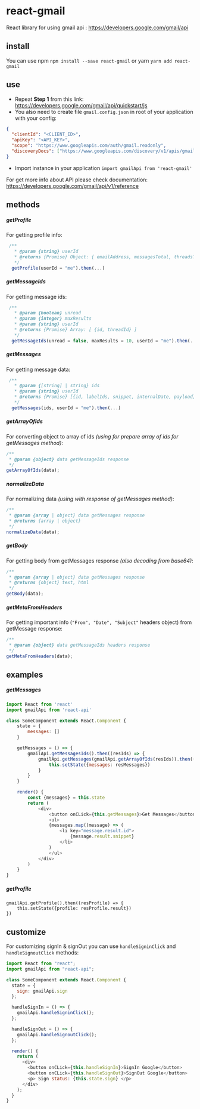 # react-gmail

React library for using gmail api : https://developers.google.com/gmail/api

## install

You can use npm `npm install --save react-gmail` or yarn `yarn add react-gmail`

## use

- Repeat **Step 1** from this link: https://developers.google.com/gmail/api/quickstart/js
- You also need to create file `gmail.config.json` in root of your application with your config:

```json
{
  "clientId": "<CLIENT_ID>",
  "apiKey": "<API_KEY>",
  "scope": "https://www.googleapis.com/auth/gmail.readonly",
  "discoveryDocs": ["https://www.googleapis.com/discovery/v1/apis/gmail/v1/rest"]
}
```

- Import instance in your application `import gmailApi from 'react-gmail'`

For get more info about API please check documentation: https://developers.google.com/gmail/api/v1/reference

## methods

##### getProfile

For getting profile info:

```javascript
 /**
   * @param {string} userId
   * @returns {Promise} Object: { emailAddress, messagesTotal, threadsTotal , historyId }
   */
  getProfile(userId = "me").then(...)
```

##### getMessageIds

For getting message ids:

```javascript
 /**
   * @param {boolean} unread
   * @param {integer} maxResults
   * @param {string} userId
   * @returns {Promise} Array: [ {id, threadId} ]
   */
  getMessageIds(unread = false, maxResults = 10, userId = "me").then(...)
```

##### getMessages

For getting message data:

```javascript
 /**
   * @param {[string] | string} ids
   * @param {string} userId
   * @returns {Promise} [{id, labelIds, snippet, internalDate, payload}] | {...}
   */
  getMessages(ids, userId = "me").then(...)
```

##### getArrayOfIds

For converting object to array of ids _(using for prepare array of ids for getMessages method)_:

```javascript
/**
 * @param {object} data getMessageIds response
 */
getArrayOfIds(data);
```

##### normalizeData

For normalizing data _(using with response of getMessages method)_:

```javascript
/**
 * @param {array | object} data getMessages response
 * @returns {array | object}
 */
normalizeData(data);
```

##### getBody

For getting body from getMessages response _(also decoding from base64)_:

```javascript
/**
 * @param {array | object} data getMessages response
 * @returns {object} text, html
 */
getBody(data);
```

##### getMetaFromHeaders

For getting important info (`"From", "Date", "Subject"` headers object) from getMessage response:

```javascript
/**
 * @param {object} data getMessageIds headers response
 */
getMetaFromHeaders(data);
```

## examples

##### getMessages

```javascript
import React from 'react'
import gmailApi from 'react-api'

class SomeComponent extends React.Component {
    state = {
        messages: []
    }

    getMessages = () => {
        gmailApi.getMessagesIds().then((resIds) => {
            gmailApi.getMessages(gmailApi.getArrayOfIds(resIds)).then((resMessages) => {
                this.setState({messages: resMessages})
            }
        }
    }

    render() {
        const {messages} = this.state
        return (
            <div>
                <button onCLick={this.getMessages}>Get Messages</button>
                <ul>
                {messages.map((message) => (
                    <li key="message.result.id">
                        {message.result.snippet}
                    </li>
                )
                </ul>
            </div>
        )
    }
}
```

##### getProfile

```javscript
gmailApi.getProfile().then((resProfile) => {
    this.setState({profile: resProfile.result})
})
```

## customize

For customizing signIn & signOut you can use `handleSigninClick` and `handleSignoutClick` methods:

```javascript
import React from "react";
import gmailApi from "react-api";

class SomeComponent extends React.Component {
  state = {
    sign: gmailApi.sign
  };

  handleSignIn = () => {
    gmailApi.handleSigninClick();
  };

  handleSignOut = () => {
    gmailApi.handleSignoutClick();
  };

  render() {
    return (
      <div>
        <button onCLick={this.handleSignIn}>SignIn Google</button>
        <button onCLick={this.handleSignOut}>SignOut Google</button>
        <p> Sign status: {this.state.sign} </p>
      </div>
    );
  }
}
```
